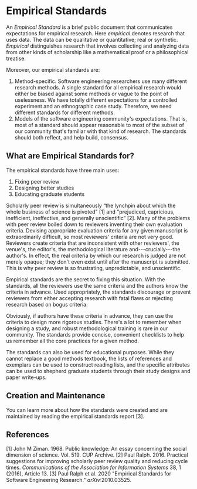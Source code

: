 # Empirical Standards

An _Empirical Standard_ is a brief public document that communicates expectations for empirical research. Here _empirical_ denotes research that uses data. The data can be qualitative or quantitative; real or synthetic. _Empirical_ distinguishes research that involves collecting and analyzing data from other kinds of scholarship like a mathematical proof or a philosophical treatise. 

Moreover, our empirical standards are:

1. Method-specific. Software engineering researchers use many different research methods. A single standard for all empirical research would either be biased against some methods or vague to the point of uselessness. We have totally different expectations for a controlled experiment and an ethnographic case study. Therefore, we need different standards for different methods.
2. Models of the software engineering community's expectations. That is, most of a standard should appear reasonable to most of the subset of our community that's familiar with that kind of research. The standards should both reflect, and help build, consensus. 
  
## What are Empirical Standards for?

The empirical standards have three main uses:

1. Fixing peer review
2. Designing better studies
3. Educating graduate students

Scholarly peer review is simultaneously “the lynchpin about which the whole business of science is pivoted" [1] and "prejudiced, capricious, inefficient, ineffective, and generally unscientific” [2]. Many of the problems with peer review boiled down to reviewers inventing their own evaluation criteria. Devising appropriate evaluation criteria for any given manuscript is extraordinarily difficult, so most reviewers' criteria are not very good. Reviewers create criteria that are inconsistent with other reviewers', the venue's, the editor's, the methodological literature and---crucially---the author's. In effect, the real criteria by which our research is judged are not merely opaque; they don't even exist until after the manuscript is submitted. This is why peer review is so frustrating, unpredictable, and unscientific. 

Empirical standards are the secret to fixing this situation. With the standards, all the reviewers use the same criteria and the authors know the criteria in advance. Used appropriately, the standards discourage or prevent reviewers from either accepting research with fatal flaws or rejecting research based on bogus criteria. 

Obviously, if authors have these criteria in advance, they can use the criteria to design more rigorous studies. There's a lot to remember when designing a study, and robust methodological training is rare in our community. The standards provide concise, convenient checklists to help us remember all the core practices for a given method.  

The standards can also be used for educational purposes. While they cannot replace a good methods textbook, the lists of references and exemplars can be used to construct reading lists, and the specific attributes can be used to shepherd graduate students through their study designs and paper write-ups.  

## Creation and Maintenance

You can learn more about how the standards were created and are maintained by reading the empirical standards report [3].

<!--
## Repository Structure
The standards themselves can be found in the _docs_ directory. There is a **General Standard**, which applies to all empirical research, and a set of specific standards, which apply to specific research methods such as **Case Studies**, **Controlled Experiments** and **Systematic Literature Reviews**.
In the _Supplements_ directory, you will find a set of supplemental standards that address cross-cutting concerns including **Information Visualization**,  **Sampling** and **Inter-rater Reliability and Agreement**. 
In the _Resources_ directory you'll find slide decks, links to videos and other materials about the standards.
In the main directory: 
 - Contributing.md gives advice on contributing to the standards
 - Empirical_Standards_Report.pdf explains how the standards were created, their costs and benefits, how they should be used and governed, and the scientific basis of the empirical standards initiative. 
 - HowToCite.md explains how to reference the standards 
 - LICENSE.md explains the creative commons license used by the standards
-->

## References

[1] John M Ziman. 1968. Public knowledge: An essay concerning the social dimension of science. Vol. 519. CUP Archive.
[2] Paul Ralph. 2016. Practical suggestions for improving scholarly peer review quality and reducing cycle times. _Communications of the Association for Information Systems_ 38, 1 (2016), Article 13.
[3] Paul Ralph et al. 2020 "Empirical Standards for Software Engineering Research." _arXiv_:2010.03525.
